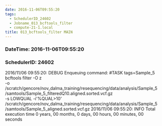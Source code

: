 ```yaml
---
date: 2016-11-06T09:55:20
tags:
  - SchedulerID_24602
  - Jobname_013_bcftools_filter
  - compute-21-1.local
title: 013_bcftools_filter MAIN
---
```


### DateTime: 2016-11-06T09:55:20
### SchedulerID: 24602


2016/11/06 09:55:20: DEBUG Enqueuing command:
	#TASK tags=Sample_5
bcftools filter -O z \
    -o /scratch/gencore/nov_dalma_training/resequencing/data/analysis/Sample_5/samtools/Sample_5_filteredQ10.aligned.sorted.vcf.gz \
    -s LOWQUAL -i'%QUAL>10' \
    /scratch/gencore/nov_dalma_training/resequencing/data/analysis/Sample_5/samtools/Sample_5_aligned.sorted.vcf.gz
 2016/11/06 09:55:20: INFO Total execution time 0 years, 00 months, 0 days, 00 hours, 00 minutes, 00 seconds
 